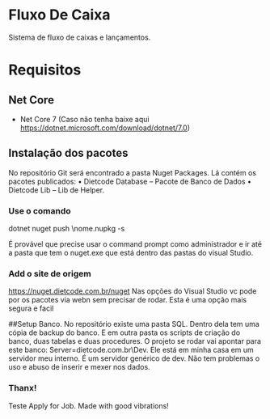 # Fluxo De Caixa
Sistema de fluxo de caixas e lançamentos.

# Requisitos

## Net Core
- Net Core 7 (Caso não tenha baixe aqui https://dotnet.microsoft.com/download/dotnet/7.0)

## Instalação dos pacotes
No repositório Git será encontrado a pasta Nuget Packages. Lá contém os pacotes publicados:
•	Dietcode Database – Pacote de Banco de Dados
•	Dietcode Lib – Lib de Helper.

### Use o comando

dotnet nuget push <caminho do arquivo >\nome.nupkg -s <caminho destino>
  
É provável que precise usar o command prompt como administrador e ir até a pasta que tem o nuget.exe que está dentro das pastas do visual Studio.
  
  ### Add o site de origem
  https://nuget.dietcode.com.br/nuget
  Nas opções do Visual Studio vc pode por os pacotes via webn sem precisar de rodar. Esta é uma opção mais segura e facil
  
  ##Setup Banco.
No repositório existe uma pasta SQL. Dentro dela tem uma cópia de backup do banco. E em outra pasta os scripts de criação do banco, duas tabelas e duas procedures.
O projeto se rodar vai apontar para este banco: Server=dietcode.com.br\\Dev. Ele está em minha casa em um servidor meu interno. É um servidor genérico de dev. Não tem problemas o uso e abuso de inserir e mexer nos dados.

  
 ### Thanx! 
Teste Apply for Job. Made with good vibrations!
